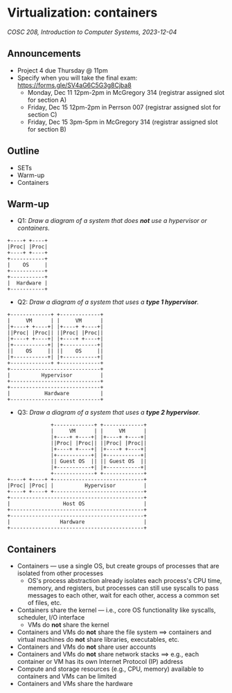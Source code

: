 # Virtualization: containers
_COSC 208, Introduction to Computer Systems, 2023-12-04_

## Announcements
* Project 4 due Thursday @ 11pm
* Specify when you will take the final exam: https://forms.gle/SV4aG6C5G3g8Cjba8
    * Monday, Dec 11 12pm-2pm in McGregory 314 (registrar assigned slot for section A)
    * Friday, Dec 15 12pm-2pm in Perrson 007 (registrar assigned slot for section C)
    * Friday, Dec 15 3pm-5pm in McGregory 314 (registrar assigned slot for section B)

## Outline
* SETs
* Warm-up
* Containers

## Warm-up

* Q1: _Draw a diagram of a system that does **not** use a hypervisor or containers._

```
+----+ +----+
|Proc| |Proc|
+----+ +----+
+-----------+
|    OS     |
+-----------+
+-----------+
|  Hardware |
+-----------+
```

* Q2: _Draw a diagram of a system that uses a **type 1 hypervisor**._

```
+-------------+ +-------------+
|     VM      | |     VM      |
|+----+ +----+| |+----+ +----+|
||Proc| |Proc|| ||Proc| |Proc||
|+----+ +----+| |+----+ +----+|
|+-----------+| |+-----------+|
||    OS     || ||    OS     ||
|+-----------+| |+-----------+|
+-------------+ +-------------+
+-----------------------------+
|          Hypervisor         |
+-----------------------------+
+-----------------------------+
|           Hardware          |
+-----------------------------+
```

* Q3: _Draw a diagram of a system that uses a **type 2 hypervisor**._

```
              +-------------+ +-------------+
              |     VM      | |     VM      |
              |+----+ +----+| |+----+ +----+|
              ||Proc| |Proc|| ||Proc| |Proc||
              |+----+ +----+| |+----+ +----+|
              |+-----------+| |+-----------+|
              || Guest OS  || || Guest OS  ||
              |+-----------+| |+-----------+|
              +-------------+ +-------------+
+----+ +----+ +-----------------------------+
|Proc| |Proc| |          Hypervisor         |
+----+ +----+ +-----------------------------+
+-------------------------------------------+
|                 Host OS                   |
+-------------------------------------------+
+-------------------------------------------+
|                Hardware                   |
+-------------------------------------------+
```

## Containers

* Containers — use a single OS, but create groups of processes that are isolated from other processes
    * OS's process abstraction already isolates each process's CPU time, memory, and registers, but processes can still use syscalls to pass messages to each other, wait for each other, access a common set of files, etc.
* Containers share the kernel — i.e., core OS functionality like syscalls, scheduler, I/O interface
    * VMs do **not** share the kernel
* Containers and VMs do **not** share the file system ==> containers and virtual machines do **not** share libraries, executables, etc.
* Containers and VMs do **not** share user accounts
* Containers and VMs do **not** share network stacks ==> e.g., each container or VM has its own Internet Protocol (IP) address
* Compute and storage resources (e.g., CPU, memory) available to containers and VMs can be limited
* Containers and VMs share the hardware

